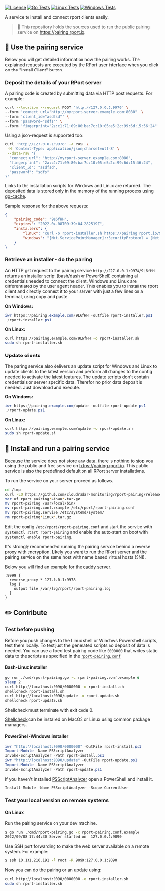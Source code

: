 
[![License](https://img.shields.io/github/license/cloudradar-monitoring/rport-pairing?style=for-the-badge)](https://github.com/cloudradar-monitoring/rport-pairing/blob/main/LICENSE)
[![Go Tests](https://img.shields.io/github/workflow/status/cloudradar-monitoring/rport-pairing/Go%20Test?style=for-the-badge&label=Go%20Tests&logo=Go)](https://github.com/cloudradar-monitoring/rport-pairing/actions/workflows/functional_test_linux.yml)
[![Linux Tests](https://img.shields.io/github/workflow/status/cloudradar-monitoring/rport-pairing/Functional%20Test%20Linux?style=for-the-badge&label=Linux%20Tests&logo=Linux)](https://github.com/cloudradar-monitoring/rport-pairing/actions/workflows/functional_test_linux.yml)
[![Windows Tests](https://img.shields.io/github/workflow/status/cloudradar-monitoring/rport-pairing/Functional%20Test%20Windows?style=for-the-badge&label=Windows%20Tests&logo=Windows)](https://github.com/cloudradar-monitoring/rport-pairing/actions/workflows/functional_test_windows.yml)

A service to install and connect rport clients easily.

> 📣 This repository holds the sources used to run the public pairing service on https://pairing.rport.io.

## 👫 Use the pairing service
Below you will get detailed information how the pairing works. The explained requests are executed by the RPort user interface when you click on the "Install Client" button.
### Deposit the details of your RPort server
A pairing code is created by submitting data via HTTP post requests. For example:
```bash
curl --location --request POST 'http://127.0.0.1:9978' \
--form 'connect_url="http://myrport-server.example.com:8080"' \
--form 'client_id="asdfsd"' \
--form 'password="sdfs"' \
--form 'fingerprint="2a:c1:71:09:80:ba:7c:10:05:e5:2c:99:6d:15:56:24"'
```
Using a json-request is supported too:
````bash
curl 'http://127.0.0.1:9978' -X POST \
 -H 'Content-Type: application/json;charset=utf-8' \
 --data-raw '{
  "connect_url": "http://myrport-server.example.com:8080",
  "fingerprint": "2a:c1:71:09:80:ba:7c:10:05:e5:2c:99:6d:15:56:24",
  "client_id": "asdfsd",
  "password": "sdfs"
}'
````

Links to the installation scripts for Windows and Linux are returned. The deposited data is stored only in the memory of the running process using [go-cache](https://github.com/patrickmn/go-cache). 

Sample response for the above requests:
```json
{
    "pairing_code": "9L6fHH",
    "expires": "2022-04-08T09:39:04.282519Z",
    "installers": {
        "linux": "curl -o rport-installer.sh https://pairing.rport.io/9L6fHH && sudo sh rport-installer.sh",
        "windows": "[Net.ServicePointManager]::SecurityProtocol = [Net.SecurityProtocolType]::Tls12\n$url=\"https://pairing.rport.io/9L6fHH\"\nInvoke-WebRequest -Uri $url -OutFile \"rport-installer.bat\"\nexec rport-installer.bat"
    }
}
```
### Retrieve an installer - do the pairing
An HTTP get request to the pairing service `http://127.0.0.1:9978/9L6fHH` returns an installer script (bash/dash or PowerShell) containing all credentials needed to connect the client.
Windows and Linux are differentiated by the user agent header.
This enables you to install the rport client and directly connect it to your server with just a few lines on a terminal, using copy and paste.

**On Windows:**
```powershell
iwr https://pairing.example.com/9L6fHH -outfile rport-installer.ps1
./rport-installer.ps1
```

**On Linux:**
```bash
curl https://pairing.example.com/9L6fHH -o rport-installer.sh
sudo sh rport-installer.sh
```

### Update clients
The paring service also delivers an update script for Windows and Linux to update clients to the latest version and perform all changes to the config needed to activate the latest features.
The update scripts don't contain credentials or server specific data. Therefor no prior data deposit is needed. Just download and execute.

**On Windows:**
```powershell
iwr https://pairing.example.com/update -outfile rport-update.ps1
./rport-update.ps1
```

**On Linux:**
```bash
curl https://pairing.example.com/update -o rport-update.sh
sudo sh rport-update.sh
```

## 🚚 Install and run a pairing service
Because the service does not store any data, there is nothing to stop you using the public and free service on https://pairing.rport.io.
This public service is also the predefined default on all RPort server installations.

To run the service on your server proceed as follows.

````bash
cd /tmp
curl -LO https://github.com/cloudradar-monitoring/rport-pairing/releases/latest/download/rport-pairing_Linux_$(uname -m).tar.gz
tar xf rport-pairing*Linux*.tar.gz
mv rport-pairing /usr/local/bin/
mv rport-pairing.conf.example /etc/rport/rport-pairing.conf
mv rport-pairing.service /etc/systemd/system/
rm rport-pairing*Linux*.tar.gz
````

Edit the config `/etc/rport/rport-pairing.conf` and start the service with `systemctl start rport-pairing` and enable the auto-start on boot with `systemctl enable rport-pairing`.

It's strongly recommended running the pairing service behind a reverse proxy with encryption. 
Likely you want to run the RPort server and the pairing service on the same host with name based virtual hosts (SNI).

Below you will find an example for the [caddy server](https://caddyserver.com/).
```
:9999 {
  reverse_proxy * 127.0.0.1:9978
  log {
	output file /var/log/rport/rport-pairing.log
  }
}
```

## ✏️ Contribute
### Test before pushing
Before you push changes to the Linux shell or Windows Powershell scripts, test them locally.
To test just the generated scripts no deposit of data is needed. 
You can use a fixed test pairing code like `0000000` that writes static data to the scripts as specified in the [`rport-pairing.conf`](./rport-pairing.conf.example) 
#### Bash-Linux installer
```bash
go run ./cmd/rport-pairing.go -c rport-pairing.conf.example &
sleep 2
curl http://localhost:9090/0000000 -o rport-install.sh
shellcheck rport-install.sh
curl http://localhost:9090/update -o rport-update.sh
shellcheck rport-update.sh
```
Shellcheck must terminate with exit code 0.

[Shellcheck](https://github.com/koalaman/shellcheck#user-content-installing) can be installed on MacOS or Linux using common package managers.

#### PowerShell-Windows installer
```powershell
iwr "http://localhost:9090/0000000" -OutFile rport-install.ps1
Import-Module -Name PSScriptAnalyzer
Invoke-ScriptAnalyzer -Path rport-install.ps1
iwr "http://localhost:9090/update" -OutFile rport-update.ps1
Import-Module -Name PSScriptAnalyzer
Invoke-ScriptAnalyzer -Path rport-update.ps1
```

If you haven't installed [PSScriptAnalyzer](https://github.com/PowerShell/PSScriptAnalyzer) open a PowerShell and install it.
```powershell
Install-Module -Name PSScriptAnalyzer -Scope CurrentUser
```

### Test your local version on remote systems
#### On Linux
Run the pairing service on your dev machine.
```bash
$ go run ./cmd/rport-pairing.go -c rport-pairing.conf.example
2022/09/08 17:44:30 Server started on  127.0.0.1:9090
```

Use SSH port forwarding to make the web server available on a remote system. For example:
```bash
$ ssh 10.131.216.191 -l root -R 9090:127.0.0.1:9090
```
Now you can do the pairing or an update using:
```bash
curl http://localhost:9090/0000000 -o rport-installer.sh
sudo sh rport-installer.sh
```
